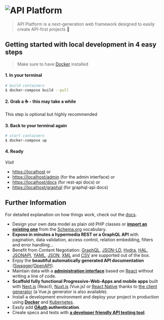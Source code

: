 # <img src="https://api-platform.com/logo-250x250.png" alt="API Platform">  

> API Platform is a next-generation web framework designed to easily create API-first projects 🚀

## Getting started with local development in 4 easy steps
> Make sure to have [Docker](https://www.docker.com) installed 

#### 1. In your terminal
```bash
# build containers
$ docker-compose build --pull
```

#### 2. Grab a ☕️ - this may take a while
This step is optional but highly recommended 

#### 3. Back to your terminal again
```bash
# start containers
$ docker-compose up
```

#### 4. Ready
*Visit*
* [https://localhost](https://localhost) or
* [https://localhost/admin](https://localhost/admin) (for the admin interface) or
* [https://localhost/docs](https://localhost/docs) (for rest-api docs) or
* [https://localhost/graphql](https://localhost/graphql) (for graphql-api docs)


## Further Information
For detailed explanation on how things work, check out the [docs](https://api-platform.com/docs).

* Design your own data model as plain old PHP classes or [**import an existing one**](https://api-platform.com/docs/schema-generator)
  from the [Schema.org](https://schema.org/) vocabulary.
* **Expose in minutes a hypermedia REST or a GraphQL API** with pagination, data validation, access control, relation embedding,
  filters and error handling...
* Benefit from Content Negotiation: [GraphQL](https://graphql.org), [JSON-LD](https://json-ld.org), [Hydra](https://hydra-cg.com),
  [HAL](https://github.com/mikekelly/hal_specification/blob/master/hal_specification.md), [JSONAPI](https://jsonapi.org/), [YAML](https://yaml.org/), [JSON](https://www.json.org/), [XML](https://www.w3.org/XML/) and [CSV](https://www.ietf.org/rfc/rfc4180.txt) are supported out of the box.
* Enjoy the **beautiful automatically generated API documentation** ([Swagger](https://swagger.io/)/[OpenAPI](https://www.openapis.org/)).
* Maintain data with a [**administration interface**](https://api-platform.com/docs/admin) based on [React](https://reactjs.org/)
  without writing a line of code.
* **Scaffold fully functional Progressive-Web-Apps and mobile apps** built with [Next.js](https://api-platform.com/docs/client-generator/nextjs/) (React),
[Nuxt.js](https://api-platform.com/docs/client-generator/nuxtjs/) (Vue.js) or [React Native](https://api-platform.com/docs/client-generator/react-native/)
thanks to [the client generator](https://api-platform.com/docs/client-generator/) (a Vue.js generator is also available).
* Install a development environment and deploy your project in production using **[Docker](https://api-platform.com/docs/distribution)**
and [Kubernetes](https://api-platform.com/docs/deployment/kubernetes).
* Easily add **[OAuth](https://oauth.net/) authentication**.
* Create specs and tests with **[a developer friendly API testing tool](https://api-platform.com/docs/distribution/testing/)**.

